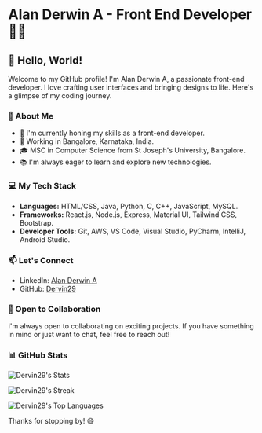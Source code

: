 # Alan Derwin A - Front End Developer 👨‍💻

## 👋 Hello, World!

Welcome to my GitHub profile! I'm Alan Derwin A, a passionate front-end developer. I love crafting user interfaces and bringing designs to life. Here's a glimpse of my coding journey.

### 🚀 About Me

- 🌱 I'm currently honing my skills as a front-end developer.
- 💼 Working in Bangalore, Karnataka, India.
- 🎓 MSC in Computer Science from St Joseph's University, Bangalore.
- 📚 I'm always eager to learn and explore new technologies.

### 💻 My Tech Stack

- **Languages:** HTML/CSS, Java, Python, C, C++, JavaScript, MySQL.
- **Frameworks:** React.js, Node.js, Express, Material UI, Tailwind CSS, Bootstrap.
- **Developer Tools:** Git, AWS, VS Code, Visual Studio, PyCharm, IntelliJ, Android Studio.


### 📫 Let's Connect

- LinkedIn: [Alan Derwin A](https://www.linkedin.com/in/alanderwin29/)
- GitHub: [Dervin29](https://github.com/Dervin29)

### 🤝 Open to Collaboration

I'm always open to collaborating on exciting projects. If you have something in mind or just want to chat, feel free to reach out!

### 📊 GitHub Stats

![Dervin29's Stats](https://github-readme-stats.vercel.app/api?username=Dervin29&theme=tokyonight&show_icons=true&hide_border=true&count_private=false)

![Dervin29's Streak](https://github-readme-streak-stats.herokuapp.com/?user=Dervin29&theme=tokyonight&hide_border=true)

![Dervin29's Top Languages](https://github-readme-stats.vercel.app/api/top-langs/?username=Dervin29&theme=tokyonight&show_icons=true&hide_border=true&layout=compact)

Thanks for stopping by! 😄
